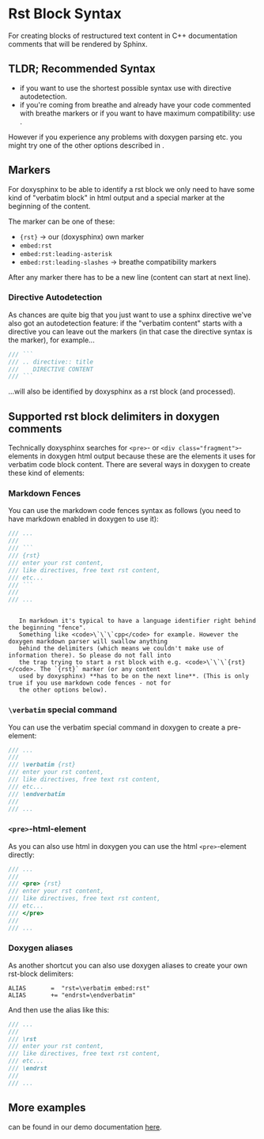 # Rst Block Syntax

For creating blocks of restructured text content in C++ documentation comments that will be rendered by Sphinx.

## TLDR; Recommended Syntax

- if you want to use the shortest possible syntax use [](#markdown-fences) with directive autodetection.
- if you're coming from breathe and already have your code commented with breathe markers or if you want
  to have maximum compatibility: use [](#doxygen-aliases).

However if you experience any problems with doxygen parsing etc. you might try one of the other options described
in [](#supported-rst-block-delimiters-in-doxygen-comments).

## Markers

For doxysphinx to be able to identify a rst block we only need to have some kind of "verbatim block" in html
output and a special marker at the beginning of the content.

The marker can be one of these:

- `{rst}` -> our (doxysphinx) own marker
- `embed:rst`
- `embed:rst:leading-asterisk`
- `embed:rst:leading-slashes` -> breathe compatibility markers

After any marker there has to be a new line (content can start at next line).

### Directive Autodetection

As chances are quite big that you just want to use a sphinx directive we've also got an autodetection feature:
if the "verbatim content" starts with a directive you can leave out the markers (in that case the directive syntax is
the marker), for example...

```cpp
/// ```
/// .. directive:: title
///    DIRECTIVE CONTENT
/// ```
```

...will also be identified by doxysphinx as a rst block (and processed).

## Supported rst block delimiters in doxygen comments

Technically doxysphinx searches for `<pre>`- or `<div class="fragment">`-elements in doxygen html output
because these are the elements it uses for verbatim code block content. There are several ways in doxygen to
create these kind of elements:

### Markdown Fences

You can use the markdown code fences syntax as follows (you need to have markdown enabled in doxygen to use it):

```cpp
/// ...
///
/// ```
/// {rst}
/// enter your rst content,
/// like directives, free text rst content,
/// etc...
/// ```
///
/// ...
```

```{warning}

   In markdown it's typical to have a language identifier right behind the beginning "fence".
   Something like <code>\`\`\`cpp</code> for example. However the doxygen markdown parser will swallow anything
   behind the delimiters (which means we couldn't make use of information there). So please do not fall into
   the trap trying to start a rst block with e.g. <code>\`\`\`{rst}</code>. The `{rst}` marker (or any content
   used by doxysphinx) **has to be on the next line**. (This is only true if you use markdown code fences - not for
   the other options below).
```

### `\verbatim` special command

You can use the verbatim special command in doxygen to create a pre-element:

```cpp
/// ...
///
/// \verbatim {rst}
/// enter your rst content,
/// like directives, free text rst content,
/// etc...
/// \endverbatim
///
/// ...
```

### `<pre>`-html-element

As you can also use html in doxygen you can use the html `<pre>`-element directly:

```cpp
/// ...
///
/// <pre> {rst}
/// enter your rst content,
/// like directives, free text rst content,
/// etc...
/// </pre>
///
/// ...
```

### Doxygen aliases

As another shortcut you can also use doxygen aliases to create your own rst-block delimiters:

```text
ALIAS       =  "rst=\verbatim embed:rst"
ALIAS       += "endrst=\endverbatim"
```

And then use the alias like this:

```cpp
/// ...
///
/// \rst
/// enter your rst content,
/// like directives, free text rst content,
/// etc...
/// \endrst
///
/// ...
```

## More examples

can be found in our demo documentation [here](../doxygen/demo/html/classdoxysphinx_1_1doxygen_1_1BlockRst.rst).
